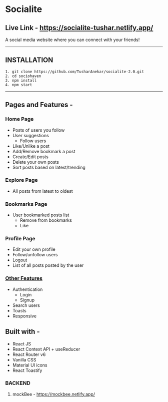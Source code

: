 # Socialite

## Live Link - https://socialite-tushar.netlify.app/

A social media website where you can connect with your friends!

---

## INSTALLATION

```
1. git clone https://github.com/TusharAnekar/socialite-2.0.git
2. cd sociohaven
3. npm install
4. npm start
```

---

## Pages and Features -

### Home Page

- Posts of users you follow
- User suggestions
  - Follow users
- Like/Unlike a post
- Add/Remove bookmark a post
- Create/Edit posts
- Delete your own posts
- Sort posts based on latest/trending

### Explore Page

- All posts from latest to oldest

### Bookmarks Page

- User bookmarked posts list
  - Remove from bookmarks
  - Like

### Profile Page

- Edit your own profile
- Follow/unfollow users
- Logout
- List of all posts posted by the user

### [Other Features](https://socialite-tushar.netlify.app/)

- Authentication
  - Login
  - Signup
- Search users
- Toasts
- Responsive

## Built with -

- React JS
- React Context API + useReducer
- React Router v6
- Vanilla CSS
- Material UI icons
- React Toastify

### BACKEND

1. mockBee - https://mockbee.netlify.app/